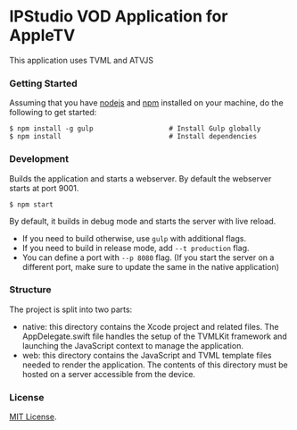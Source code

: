 # IPStudio VOD Application for AppleTV
This application uses TVML and ATVJS

### Getting Started

Assuming that you have [nodejs](https://nodejs.org/) and [npm](https://www.npmjs.com/) installed on your machine, do the following to get started:

```shell
$ npm install -g gulp                   # Install Gulp globally
$ npm install                           # Install dependencies
```

### Development
Builds the application and starts a webserver. By default the webserver starts at port 9001.

```shell
$ npm start
```

By default, it builds in debug mode and starts the server with live reload.

* If you need to build otherwise, use `gulp` with additional flags.
* If you need to build in release mode, add `--t production` flag.
* You can define a port with `--p 8080` flag. (If you start the server on a different port, make sure to update the same in the native application)

### Structure
The project is split into two parts:

- native: this directory contains the Xcode project and related files. The AppDelegate.swift file handles the setup of the TVMLKit framework and launching the JavaScript context to manage the application.
- web: this directory contains the JavaScript and TVML template files needed to render the application. The contents of this directory must be hosted on a server accessible from the device.

### License
[MIT License](http://opensource.org/licenses/MIT).
